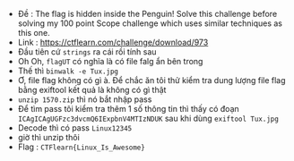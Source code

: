 - Đề : The flag is hidden inside the Penguin! Solve this challenge before solving my 100 point Scope challenge which uses similar techniques as this one.
- Link : https://ctflearn.com/challenge/download/973
- Đầu tiên cứ `strings`  ra cái rồi tính sau
- Oh Oh, `flagUT`  có nghĩa là có file falg ẩn bên trong
- Thế thì `binwalk -e Tux.jpg`
- Ơ, file flag không có gì à. Để chắc ăn tôi thử kiểm tra dung lượng file flag bằng exiftool kết quả là không có gì thật 
- `unzip 1570.zip` thì nó bắt nhập pass
- Để tìm pass tôi kiểm tra thêm 1 số thông tin thì thấy có đoạn `ICAgICAgUGFzc3dvcmQ6IExpbnV4MTIzNDUK` sau khi dùng `exiftool Tux.jpg`
- Decode thì có pass `Linux12345`
- giờ thì unzip thôi
- Flag : `CTFlearn{Linux_Is_Awesome}`